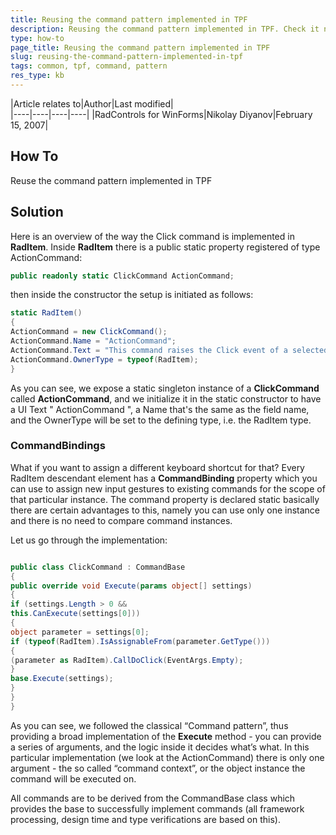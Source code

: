```yaml
---
title: Reusing the command pattern implemented in TPF
description: Reusing the command pattern implemented in TPF. Check it now!
type: how-to
page_title: Reusing the command pattern implemented in TPF
slug: reusing-the-command-pattern-implemented-in-tpf
tags: common, tpf, command, pattern
res_type: kb
---
```


|Article relates to|Author|Last modified|  
|----|----|----|----|
|RadControls for WinForms|Nikolay Diyanov|February 15, 2007| 

## How To

Reuse the command pattern implemented in TPF  
   
## Solution 

Here is an overview of the way the Click command is implemented in **RadItem**. Inside **RadItem** there is a public static property registered of type ActionCommand:

````C#
public readonly static ClickCommand ActionCommand;

````
 
then inside the constructor the setup is initiated as follows:
   
````C#
static RadItem()     
{     
ActionCommand = new ClickCommand();     
ActionCommand.Name = "ActionCommand";     
ActionCommand.Text = "This command raises the Click event of a selected RadItem instance.";     
ActionCommand.OwnerType = typeof(RadItem);     
} 

````

As you can see, we expose a static singleton instance of a **ClickCommand** called **ActionCommand**, and we initialize it in the static constructor to have a UI Text " ActionCommand ", a Name that's the same as the field name, and the OwnerType will be set to the defining type, i.e. the RadItem type.  
   
### CommandBindings

What if you want to assign a different keyboard shortcut for that? Every RadItem descendant element has a **CommandBinding** property which you can use to assign new input gestures to existing commands for the scope of that particular instance. The command property is declared static basically there are certain advantages to this, namely you can use only one instance and there is no need to compare command instances.   
   
Let us go through the implementation:   
   
````C#

public class ClickCommand : CommandBase      
{     
public override void Execute(params object[] settings)     
{     
if (settings.Length > 0 &&     
this.CanExecute(settings[0]))     
{     
object parameter = settings[0];     
if (typeof(RadItem).IsAssignableFrom(parameter.GetType()))     
{     
(parameter as RadItem).CallDoClick(EventArgs.Empty);     
}     
base.Execute(settings);     
}     
}     
} 

````  

As you can see, we followed the classical “Command pattern”, thus providing a broad implementation of the **Execute** method - you can provide a series of arguments, and the logic inside it decides what’s what. In this particular implementation (we look at the ActionCommand) there is only one argument - the so called “command context”, or the object instance the command will be executed on.  

All commands are to be derived from the CommandBase class which provides the base to successfully implement commands (all framework processing, design time and type verifications are based on this).


